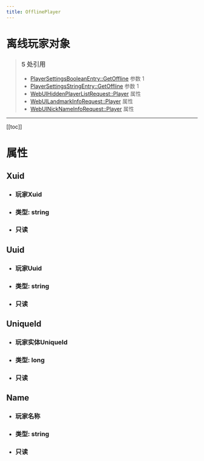 ```yaml
---
title: OfflinePlayer
---
```


# 离线玩家对象

> ### 5 处引用
> - [PlayerSettingsBooleanEntry::GetOffline](../types/PlayerSettingsBooleanEntry.md#getoffline) 参数 1
> - [PlayerSettingsStringEntry::GetOffline](../types/PlayerSettingsStringEntry.md#getoffline) 参数 1
> - [WebUIHiddenPlayerListRequest::Player](../types/WebUIHiddenPlayerListRequest.md#player) 属性
> - [WebUILandmarkInfoRequest::Player](../types/WebUILandmarkInfoRequest.md#player) 属性
> - [WebUINickNameInfoRequest::Player](../types/WebUINickNameInfoRequest.md#player) 属性
---

[[toc]]

# 属性
## Xuid
- ### 玩家Xuid
- ### 类型: string
- ### 只读
## Uuid
- ### 玩家Uuid
- ### 类型: string
- ### 只读
## UniqueId
- ### 玩家实体UniqueId
- ### 类型: long
- ### 只读
## Name
- ### 玩家名称
- ### 类型: string
- ### 只读